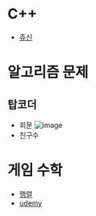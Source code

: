 # C++
- [쥬신](https://github.com/uniye/Jusin/tree/main/23/07)

# 알고리즘 문제
## 탑코더
- 회문
  ![image](https://github.com/uniye/TIL/assets/92070609/987ffaa3-47b6-4e16-97cf-5409fd14d32d)
- 친구수
  

# 게임 수학
- [행렬](https://github.com/uniye/gameMath/tree/main/DU)
- [udemy](https://github.com/uniye/gameMath/tree/main/Ud)
